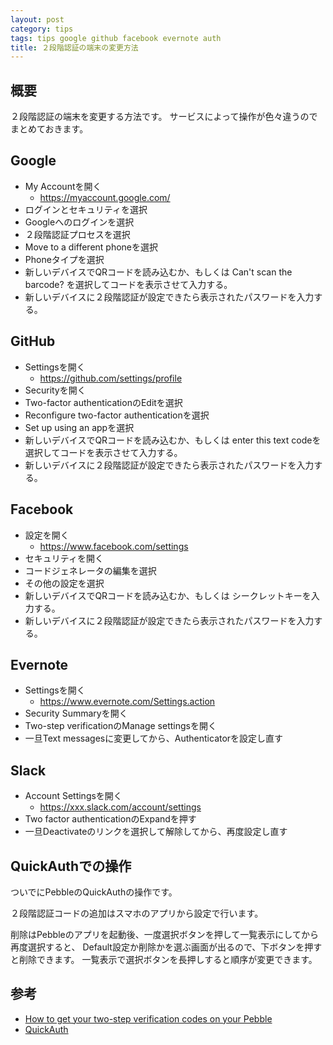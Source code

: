 ```yaml
---
layout: post
category: tips
tags: tips google github facebook evernote auth
title: ２段階認証の端末の変更方法
---
```


## 概要

２段階認証の端末を変更する方法です。
サービスによって操作が色々違うのでまとめておきます。

## Google

- My Accountを開く
    - <https://myaccount.google.com/>
- ログインとセキュリティを選択
- Googleへのログインを選択
- ２段階認証プロセスを選択
- Move to a different phoneを選択
- Phoneタイプを選択
- 新しいデバイスでQRコードを読み込むか、もしくは Can't scan the barcode? を選択してコードを表示させて入力する。
- 新しいデバイスに２段階認証が設定できたら表示されたパスワードを入力する。

## GitHub

- Settingsを開く
    - <https://github.com/settings/profile>
- Securityを開く
- Two-factor authenticationのEditを選択
- Reconfigure two-factor authenticationを選択
- Set up using an appを選択
- 新しいデバイスでQRコードを読み込むか、もしくは enter this text codeを選択してコードを表示させて入力する。
- 新しいデバイスに２段階認証が設定できたら表示されたパスワードを入力する。

## Facebook

- 設定を開く
    - <https://www.facebook.com/settings>
- セキュリティを開く
- コードジェネレータの編集を選択
- その他の設定を選択
- 新しいデバイスでQRコードを読み込むか、もしくは シークレットキーを入力する。
- 新しいデバイスに２段階認証が設定できたら表示されたパスワードを入力する。

## Evernote

- Settingsを開く
    - <https://www.evernote.com/Settings.action>
- Security Summaryを開く
- Two-step verificationのManage settingsを開く
- 一旦Text messagesに変更してから、Authenticatorを設定し直す

## Slack

- Account Settingsを開く
    - <https://xxx.slack.com/account/settings>
- Two factor authenticationのExpandを押す
- 一旦Deactivateのリンクを選択して解除してから、再度設定し直す

## QuickAuthでの操作

ついでにPebbleのQuickAuthの操作です。

２段階認証コードの追加はスマホのアプリから設定で行います。

削除はPebbleのアプリを起動後、一度選択ボタンを押して一覧表示にしてから再度選択すると、
Default設定か削除かを選ぶ画面が出るので、下ボタンを押すと削除できます。
一覧表示で選択ボタンを長押しすると順序が変更できます。

## 参考

- [How to get your two-step verification codes on your Pebble](http://www.connectedly.com/how-get-your-two-step-verification-codes-your-pebble)
- [QuickAuth](https://apps.getpebble.com/en_US/application/53131df8bb31cf87cd00019a)
